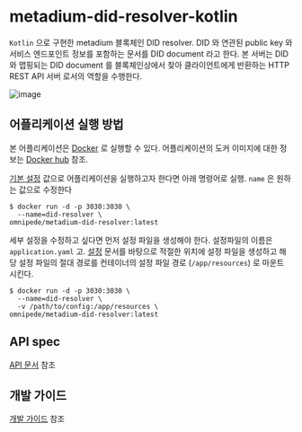 # metadium-did-resolver-kotlin

```Kotlin``` 으로 구현한 metadium 블록체인 DID resolver. DID 와 연관된 public key 와 서비스 엔드포인트 정보를 포함하는 문서를 DID document 라고 한다.
본 서버는 DID 와 맵핑되는 DID document 를 블록체인상에서 찾아 클라이언트에게 반환하는 HTTP REST API 서버 로서의 역할을 수행한다.

![image](https://user-images.githubusercontent.com/41066039/122346853-6316bf80-cf84-11eb-806f-a37907a2e98e.png)


## 어플리케이션 실행 방법

본 어플리케이션은 [Docker](https://www.docker.com/) 로 실행할 수 있다. 어플리케이션의 도커 이미지에 대한 정보는 [Docker hub](https://hub.docker.com/r/omnipede/metadium-did-resolver) 참조.

[기본 설정](./src/main/resources/application.yaml) 값으로 어플리케이션을 실행하고자 한다면 아래 명령어로 실행. ```name``` 은 원하는 값으로 수정한다

```
$ docker run -d -p 3030:3030 \
  --name=did-resolver \
omnipede/metadium-did-resolver:latest
```

세부 설정을 수정하고 싶다면 먼저 설정 파일을 생성해야 한다. 설정파일의 이름은 ```application.yaml``` 고.  [설정](./docs/config.md) 문서를 바탕으로 적절한 위치에 설정 파일을 생성하고 해당 설정 파일의
절대 경로를 컨테이너의 설정 파일 경로 (```/app/resources```) 로 마운트 시킨다.

```
$ docker run -d -p 3030:3030 \
  --name=did-resolver \
  -v /path/to/config:/app/resources \
omnipede/metadium-did-resolver:latest
```

## API spec
[API 문서](./docs/api.md) 참조

## 개발 가이드
[개발 가이드](./docs/dev.md) 참조
